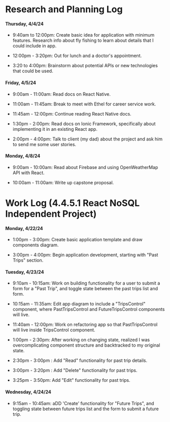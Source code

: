 # Research and Planning Log

#### Thursday, 4/4/24

* 9:40am to 12:00pm: Create basic idea for application with minimum features. Research info about fly fishing to learn about details that I could include in app.

* 12:00pm - 3:20pm: Out for lunch and a doctor's appointment.

* 3:20 to 4:00pm: Brainstorm about potential APIs or new technologies that could be used.

#### Friday, 4/5/24

* 9:00am - 11:00am: Read docs on React Native.

* 11:00am - 11:45am: Break to meet with Ethel for career service work.

* 11:45am - 12:00pm: Continue reading React Native docs.

* 1:30pm - 2:00pm: Read docs on Ionic Framework, specifically about implementing it in an existing React app.

* 2:00pm - 4:00pm: Talk to client (my dad) about the project and ask him to send me some user stories.

#### Monday, 4/8/24

* 9:00am - 10:00am: Read about Firebase and using OpenWeatherMap API with React.

* 10:00am - 11:00am: Write up capstone proposal.

# Work Log (4.4.5.1 React NoSQL Independent Project)

#### Monday, 4/22/24

* 1:00pm - 3:00pm: Create basic application template and draw components diagram.

* 3:00pm - 4:00pm: Begin application development, starting with "Past Trips" section.

#### Tuesday, 4/23/24

* 9:10am - 10:15am: Work on building functionality for a user to submit a form for a "Past Trip", and toggle state between the past trips list and form.

* 10:15am - 11:35am: Edit app diagram to include a "TripsControl" component, where PastTripsControl and FutureTripsControl components will live.

* 11:40am - 12:00pm: Work on refactoring app so that PastTripsControl will live inside TripsControl component.

* 1:00pm - 2:30pm: After working on changing state, realized I was overcomplicating component structure and backtracked to my original state.

* 2:30pm - 3:00pm : Add "Read" functionality for past trip details.

* 3:00pm - 3:20pm : Add "Delete" functionality for past trips.

* 3:25pm - 3:50pm: Add "Edit" functionality for past trips.

#### Wednesday, 4/24/24

* 9:15am - 10:45am: aDD 'Create' functionality for "Future Trips", and toggling state between future trips list and the form to submit a future trip.